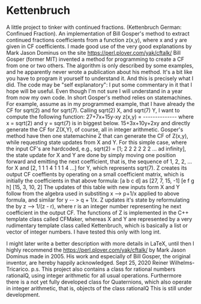 # Kettenbruch
A little project to tinker with continued fractions. (Kettenbruch German: Confinued Fraction). 
An implementation of Bill Gosper's method to extract continued fractions coefficients from
a function z(x,y), where x and y are given in CF coefficients.
I made good use of the very good explanations by Mark Jason Dominus on the site
https://perl.plover.com/yak/cftalk/
Bill Gosper (former MIT) invented a method for programming to create a CF from one or
two others. The algorithm is only described by some examples, and he apparently never
wrote a publication about his method. It's a bit like you have to program it yourself
to understand it. And this is precisely what I did. The code may be "self explanatory":
I put some commentary in it that I hope will be useful. Even though I'm not sure I
will understand in a year from now my own code.
In short Gosper's method relies on statemachines. For example, assume as in my 
programmed example, that I have already the CF for sqrt(2) and for sqrt(7).
Calling sqrt(2) X, and sqrt(7) Y, I want to compute the following function:
           27+7x+15y-xy
 z(x,y) = --------------    where x = sqrt(2) and y = sqrt(7)  is in biggest below.
           15+3x+10y+2xy
and directly generate the CF for Z(X,Y), of course, all in integer arithmetic.
Gosper's method have then one statemachine Z that can generate the CF of Z(x,y),
while requesting state updates from X and Y. For this simple case, where the
input CF's are hardcoded, e.g., sqrt(2) = [1; 2 2 2 2 2 2 ... ad infinity],
the state update for X and Y are done by simply moving one position forward
and emitting the next coefficient, that is, the sequence of 1, 2, 2, ...
for X and [2, 1 1 1 4 1 1 1 4 ...] for Y, which represents sqrt(7). Z creates its output
CF coeffients by operating on a small coefficient matrix, which is initially
the coefficients in that above formula: 
[a b c d]  as [27, 7, 15, -1]
[e f g h]     [15, 3, 10,  2]
The updates of this table with new inputs form X and Y follow from 
the algebra used in substiting x --> p+1/x applied to above formula,
and similar for y -- > q + 1/x.  Z updates it's state by reformulating
the by z --> 1/(z - r), where r is an integer number representing he
next coefficient in the output CF. The functions of Z is implemented in the 
C++ template class called CFMaker<typename Ts>, whereas X and Y are 
represented by a very rudimentary template class called Kettenbruch<typename Ts>,
which is basically a list or vector of integer numbers. I have tested this
only with long int. 

I might later write a better description with more details in LaTeX, until then
I highly recommend the https://perl.plover.com/yak/cftalk/ by Mark Jason Dominus
made in 2005. His work and especially of Bill Gosper, the original inventor, are 
hereby happily acknowledged. 
Sept 25, 2020   Reiner Wilhelms-Tricarico.
p.s. This project also contains a class for rational numbers rationalQ, using integer arithmetic
for all usual operations. Furthermore there is a not yet fully developed class for 
Quaternions, which also operate in integer arithmetic, that is, objects of the class 
rationalQ<long> This is still under development.
           
